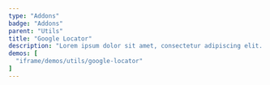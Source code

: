 ```yaml
---
type: "Addons"
badge: "Addons"
parent: "Utils"
title: "Google Locator"
description: "Lorem ipsum dolor sit amet, consectetur adipiscing elit. Nunc tempus laoreet leo sit amet iaculis."
demos: [
  "iframe/demos/utils/google-locator"
]
---
```

